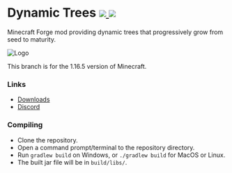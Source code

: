# Dynamic Trees [![](http://cf.way2muchnoise.eu/versions/252818.svg) ![](http://cf.way2muchnoise.eu/252818.svg)](https://minecraft.curseforge.com/projects/dynamictrees/)

Minecraft Forge mod providing dynamic trees that progressively grow from seed to maturity.

![Logo](./header.png)

This branch is for the 1.16.5 version of Minecraft.

### Links
- [Downloads](https://minecraft.curseforge.com/projects/dynamictrees/files)
- [Discord](https://discord.gg/A4FCBS3)

### Compiling
* Clone the repository.
* Open a command prompt/terminal to the repository directory.
* Run `gradlew build` on Windows, or `./gradlew build` for MacOS or Linux.
* The built jar file will be in `build/libs/`.
